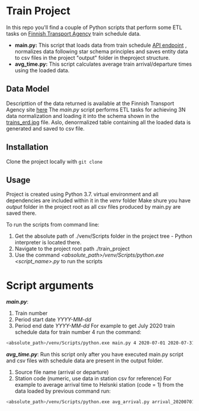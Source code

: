 # Train Project

In this repo you'll find a couple of Python scripts that perform some ETL tasks on [Finnish Transport Agency](https://www.digitraffic.fi/rautatieliikenne/#yhden-junan-tiedot) train schedule data. 
* **main.py:** This script that loads data from train schedule [API endpoint](http://rata.digitraffic.fi/api/v1/trains/) , normalizes data following star schema principles and saves entity data to csv files in the project "output" folder in theproject structure.
* **avg_time.py:** This script calculates average train arrival/departure times using the loaded data.

## Data Model
Descripttion of the data returned is available at the Finnish Transport Agency site [here](https://www.digitraffic.fi/rautatieliikenne/#junat)
The *main.py* script performs ETL tasks for achieving 3N data normalization and loading it into the schema shown in the [trains_erd.jpg](https://github.com/serge2020/train_project/blob/master/trains_erd.jpg) file. Aslo, denormalized table containing all the loaded data is generated and saved to csv file.

## Installation

Clone the project locally with ```git clone ``` 


## Usage

Project is created using Python 3.7. virtual environment and all dependencies are included within it in the *venv* folder
Make shure you have *output* folder in the project root as all csv files produced by main.py are saved there.

To run the scripts from command line:
1. Get the absolute path of ./venv/Scripts folder in the project tree - Python interpreter is located there.
2. Navigate to the project root path ./train_project
3. Use the command *<absolute_path>/venv/Scripts/python.exe <script_name>.py <arguments>* to run the scripts
# Script arguments
***main.py***:
1. Train number
2. Period start date *YYYY-MM-dd*
3. Period end date *YYYY-MM-dd*
For example to get July 2020 train schedule data for train number 4  run the command:
```bash
<absolute_path>/venv/Scripts/python.exe main.py 4 2020-07-01 2020-07-31
```
 
***avg_time.py***:
Run this script only after you have executed main.py script and csv files with schedule data are present in the output folder.
1. Source file name (arrival or departure)
2. Station code (numeric, use data in station csv for reference)
For example to average arrival time to Helsnki station (code = 1) from the data loaded by previous command  run:
```bash
<absolute_path>/venv/Scripts/python.exe avg_arrival.py arrival_20200701-20200731.csv 1
```

